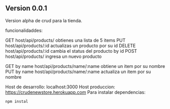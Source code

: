 ## Version 0.0.1

Version alpha de crud para la tienda.

funcionalidaddes:

GET  host/api/products/ obtienes una lista de 5 items 
PUT  host/api/products/:id actualizas un producto por su id
DELETE host/api/products/:id cambia el status del producto by id
POST host/api/products/ ingresa un nuevo producto 

GET by name host/api/products/name/:name obtiene un item por su nombre 
PUT by name host/api/products/name/:name actualiza un item por su nombre

Host de desarrollo: localhost:3000
Host produccion:  https://crudenewstore.herokuapp.com
Para instalar dependencias:
```````````
npm instal
```````````
